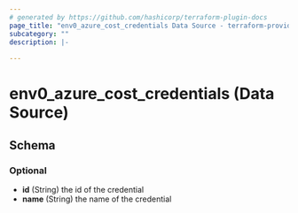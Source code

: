 ```yaml
---
# generated by https://github.com/hashicorp/terraform-plugin-docs
page_title: "env0_azure_cost_credentials Data Source - terraform-provider-env0"
subcategory: ""
description: |-
  
---
```


# env0_azure_cost_credentials (Data Source)





<!-- schema generated by tfplugindocs -->
## Schema

### Optional

- **id** (String) the id of the credential
- **name** (String) the name of the credential



